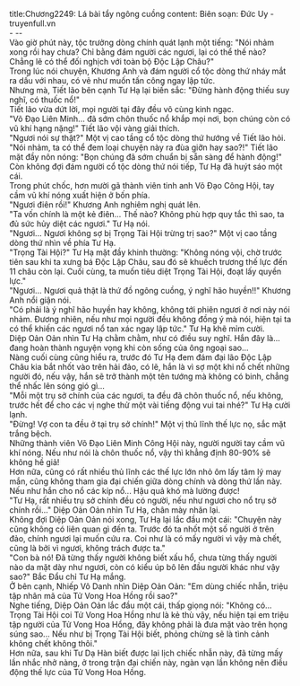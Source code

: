 title:Chương2249: Lá bài tẩy ngông cuồng
content:
Biên soạn: Đức Uy - truyenfull.vn<br>- --<br>Vào giờ phút này, tộc trưởng dòng chính quát lạnh một tiếng: "Nói nhảm xong rồi hay chưa? Chỉ bằng đám người các ngươi, lại có thể thế nào? Chẳng lẽ có thể đối nghịch với toàn bộ Độc Lập Châu?"<br>Trong lúc nói chuyện, Khương Anh và đám người cổ tộc dòng thứ nháy mắt ra dấu với nhau, có vẻ như muốn tấn công ngay lập tức.<br>Nhưng mà, Tiết lão bên cạnh Tư Hạ lại biến sắc: "Đừng hành động thiếu suy nghĩ, có thuốc nổ!"<br>Tiết lão vừa dứt lời, mọi người tại đây đều vô cùng kinh ngạc.<br>"Võ Đạo Liên Minh... đã sớm chôn thuốc nổ khắp mọi nơi, bọn chúng còn có vũ khí hạng nặng!" Tiết lão vội vàng giải thích.<br>"Ngươi nói sự thật?" Một vị cao tầng cổ tộc dòng thứ hướng về Tiết lão hỏi.<br>"Nói nhảm, ta có thể đem loại chuyện này ra đùa giỡn hay sao?!" Tiết lão mặt đầy nôn nóng: "Bọn chúng đã sớm chuẩn bị sẵn sàng để hành động!"<br>Còn không đợi đám người cổ tộc dòng thứ nói tiếp, Tư Hạ đã huýt sáo một cái.<br>Trong phút chốc, hơn mười gã thành viên tinh anh Võ Đạo Công Hội, tay cầm vũ khí nóng xuất hiện ở bốn phía.<br>"Ngươi điên rồi!" Khương Anh nghiêm nghị quát lên.<br>"Ta vốn chính là một kẻ điên... Thế nào? Không phù hợp quy tắc thì sao, ta đủ sức hủy diệt các ngươi." Tư Hạ nói.<br>"Ngươi... Ngươi không sợ bị Trọng Tài Hội trừng trị sao?" Một vị cao tầng dòng thứ nhìn về phía Tư Hạ.<br>"Trọng Tài Hội?" Tư Hạ mặt đầy khinh thường: "Không nóng vội, chờ trước tiên sau khi ta xưng bá Độc Lập Châu, sau đó sẽ khuếch trương thế lực đến 11 châu còn lại. Cuối cùng, ta muốn tiêu diệt Trọng Tài Hội, đoạt lấy quyền lực."<br>"Ngươi... Ngươi quả thật là thứ đồ ngông cuồng, ý nghĩ hão huyền!!" Khương Anh nổi giận nói.<br>"Có phải là ý nghĩ hão huyền hay không, không tới phiên ngươi ở nơi này nói nhảm. Đương nhiên, nếu như mọi người đều không đồng ý mà nói, hiện tại ta có thể khiến các ngươi nổ tan xác ngay lập tức." Tư Hạ khẽ mỉm cười.<br>Diệp Oản Oản nhìn Tư Hạ chằm chằm, như có điều suy nghĩ. Hắn đây là... đang hoàn thành nguyện vọng khi còn sống của ông ngoại sao...<br>Nàng cuối cùng cũng hiểu ra, trước đó Tư Hạ đem đám đại lão Độc Lập Châu kia bắt nhốt vào trên hải đảo, có lẽ, hắn là vì sợ một khi nổ chết những người đó, nếu vậy, hắn sẽ trở thành một tên tướng mà không có binh, chẳng thể nhấc lên sóng gió gì...<br>"Mỗi một trụ sở chính của các ngươi, ta đều đã chôn thuốc nổ, nếu không, trước hết để cho các vị nghe thử một vài tiếng động vui tai nhé?" Tư Hạ cười lạnh.<br>"Đừng! Vợ con ta đều ở tại trụ sở chính!" Một vị thủ lĩnh thế lực nọ, sắc mặt trắng bệch.<br>Những thành viên Võ Đạo Liên Minh Công Hội này, người người tay cầm vũ khí nóng. Nếu như nói là chôn thuốc nổ, vậy thì khẳng định 80-90% sẽ không hề giả!<br>Hơn nữa, cũng có rất nhiều thủ lĩnh các thế lực lớn nhỏ ôm lấy tâm lý may mắn, cũng không tham gia đại chiến giữa dòng chính và dòng thứ lần này. Nếu như hắn cho nổ các kíp nổ... Hậu quả khó mà lường được!<br>"Tư Hạ, rất nhiều trụ sở chính đều có người, nếu như ngươi cho nổ trụ sở chính rồi..." Diệp Oản Oản nhìn Tư Hạ, chân mày nhăn lại.<br>Không đợi Diệp Oản Oản nói xong, Tư Hạ lại lắc đầu một cái: "Chuyện này cũng không có liên quan gì đến ta. Trước đó ta nhốt một số người ở trên đảo, chính ngươi lại muốn cứu ra. Coi như là có mấy người vì vậy mà chết, cũng là bởi vì ngươi, không trách được ta."<br>"Con bà nó! Đã từng thấy người không biết xấu hổ, chưa từng thấy người nào da mặt dày như ngươi, còn có kiểu úp bô lên đầu người khác như vậy sao?" Bắc Đẩu chỉ Tư Hạ mắng.<br>Ở bên cạnh, Nhiếp Vô Danh nhìn Diệp Oản Oản: "Em dùng chiếc nhẫn, triệu tập nhân mã của Tử Vong Hoa Hồng rồi sao?"<br>Nghe tiếng, Diệp Oản Oản lắc đầu một cái, thấp giọng nói: "Không có... Trọng Tài Hội coi Tử Vong Hoa Hồng như là kẻ thù vậy, nếu hiện tại em triệu tập người của Tử Vong Hoa Hồng, đây không phải là đưa mặt vào trên họng súng sao... Nếu như bị Trọng Tài Hội biết, phỏng chừng sẽ là tình cảnh không chết không thôi."<br>Hơn nữa, sau khi Tư Dạ Hàn biết được lai lịch chiếc nhẫn này, đã từng mấy lần nhắc nhở nàng, ở trong trận đại chiến này, ngàn vạn lần không nên điều động thế lực của Tử Vong Hoa Hồng.